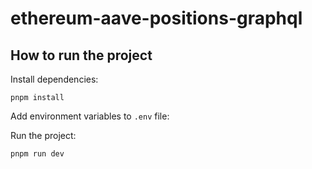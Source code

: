 # ethereum-aave-positions-graphql

## How to run the project

Install dependencies:

```shell
pnpm install
```

Add environment variables to `.env` file:

Run the project:

```shell
pnpm run dev
```
